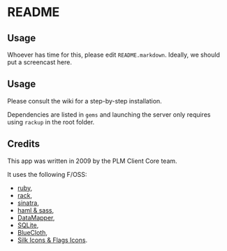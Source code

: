 # README

## Usage

Whoever has time for this, please edit `README.markdown`. Ideally, we should put a screencast here.

## Usage

Please consult the wiki for a step-by-step installation.

Dependencies are listed in `gems` and launching the server only requires using `rackup` in the root folder.

## Credits

This app was written in 2009 by the PLM Client Core team.

It uses the following F/OSS:

* [ruby](http://www.ruby-lang.org/),
* [rack](http://rack.rubyforge.org/),
* [sinatra](http://www.sinatrarb.com/),
* [haml & sass](http://haml-lang.com/),
* [DataMapper](http://datamapper.org/),
* [SQLite](http://sqlite.org/),
* [BlueCloth](http://www.deveiate.org/projects/BlueCloth),
* [Silk Icons & Flags Icons](http://www.famfamfam.com/lab/icons/silk/).
